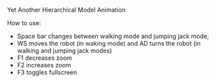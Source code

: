 Yet Another Hierarchical Model Animation

How to use:

* Space bar changes between walking mode and jumping jack mode;
* WS moves the robot (in waking mode) and AD turns
  the robot (in walking and jumping jack modes)
* F1 decreases zoom
* F2 increases zoom
* F3 toggles fullscreen